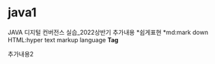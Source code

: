 # java1
JAVA 디지털 컨버전스 실습_2022상반기
추가내용
*쉽게표현
*md:mark down
HTML:hyper text markup language
<b>Tag</b>

추가내용2
